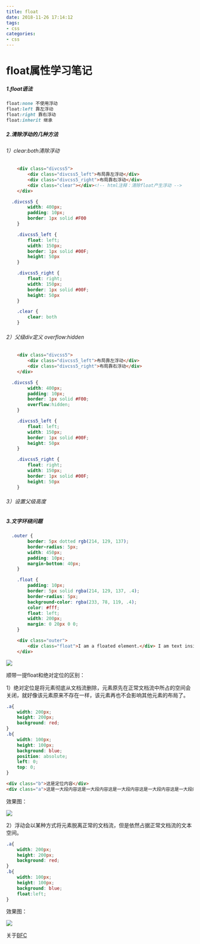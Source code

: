 ```yaml
---
title: float
date: 2018-11-26 17:14:12
tags: 
- css
categories: 
- css
---
```


# float属性学习笔记

##### 1.float语法

```css
float:none 不使用浮动
float:left 靠左浮动
float:right 靠右浮动
float:inherit 继承
```



##### 2.清除浮动的几种方法

###### 1）clear:both清除浮动

```html
	<div class="divcss5">
        <div class="divcss5_left">布局靠左浮动</div>
        <div class="divcss5_right">布局靠右浮动</div>
        <div class="clear"></div><!-- html注释：清除float产生浮动 -->
    </div>
```

```css
  .divcss5 {
        width: 400px;
        padding: 10px;
        border: 1px solid #F00
    }

    .divcss5_left {
        float: left;
        width: 150px;
        border: 1px solid #00F;
        height: 50px
    }

    .divcss5_right {
        float: right;
        width: 150px;
        border: 1px solid #00F;
        height: 50px
    }

    .clear {
        clear: both
    }
```



###### 2）父级div定义 overflow:hidden

```html
	<div class="divcss5">
        <div class="divcss5_left">布局靠左浮动</div>
        <div class="divcss5_right">布局靠右浮动</div>
    </div>
```

```css
  .divcss5 {
        width: 400px;
        padding: 10px;
        border: 1px solid #F00;
        overflow:hidden;
    }

    .divcss5_left {
        float: left;
        width: 150px;
        border: 1px solid #00F;
        height: 50px
    }

    .divcss5_right {
        float: right;
        width: 150px;
        border: 1px solid #00F;
        height: 50px
    }
```



###### 3）设置父级高度



##### 3.文字环绕问题

```css
  .outer {
        border: 5px dotted rgb(214, 129, 137);
        border-radius: 5px;
        width: 450px;
        padding: 10px;
        margin-bottom: 40px;
    }

    .float {
        padding: 10px;
        border: 5px solid rgba(214, 129, 137, .4);
        border-radius: 5px;
        background-color: rgba(233, 78, 119, .4);
        color: #fff;
        float: left;
        width: 200px;
        margin: 0 20px 0 0;
    }
```

```html
    <div class="outer">
        <div class="float">I am a floated element.</div> I am text inside the outer box.
    </div>
```



![](http://www.qinhanwen.xyz/images/WX20181126-211600@2x.png)

顺带一提float和绝对定位的区别：



1）绝对定位是将元素彻底从文档流删除，元素原先在正常文档流中所占的空间会关闭，就好像该元素原来不存在一样，该元素再也不会影响其他元素的布局了。

```css
.a{
    width: 200px;
    height: 200px;
    background: red;
}
.b{
    width: 100px;
    height: 100px;
    background: blue;
    position: absolute;
    left: 0;
    top: 0;
}
```

```html
<div class="b">这是定位内容</div>
<div class="a">这是一大段内容这是一大段内容这是一大段内容这是一大段内容这是一大段内容这是一大段内容这是一大段内容这是一大段内容这是一大段内容这是一大段内容这是一大段内容这是一大段内容这是一大段内容这是一大段内容这是一大段内容</div>
```

效果图：

![](http://www.qinhanwen.xyz/images/WX20181126-221025@2x.png)



2）浮动会以某种方式将元素脱离正常的文档流，但是依然占据正常文档流的文本空间。

```css
.a{
    width: 200px;
    height: 200px;
    background: red;
}
.b{
    width: 100px;
    height: 100px;
    background: blue;
    float:left;
}
```

 效果图：

![](http://www.qinhanwen.xyz/images/WX20181126-222436@2x.png)



关于[BFC](https://qinhanwen.github.io/2018/11/23/BFC/)



